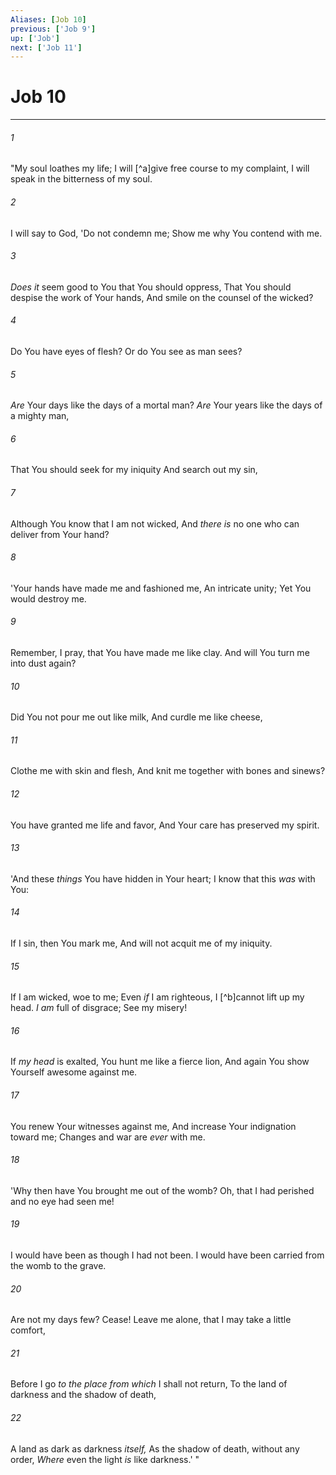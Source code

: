 ```yaml
---
Aliases: [Job 10]
previous: ['Job 9']
up: ['Job']
next: ['Job 11']
---
```

# Job 10

***


###### 1 
"My soul loathes my life; I will [^a]give free course to my complaint, I will speak in the bitterness of my soul. 

###### 2 
I will say to God, 'Do not condemn me; Show me why You contend with me. 

###### 3 
_Does it_ seem good to You that You should oppress, That You should despise the work of Your hands, And smile on the counsel of the wicked? 

###### 4 
Do You have eyes of flesh? Or do You see as man sees? 

###### 5 
_Are_ Your days like the days of a mortal man? _Are_ Your years like the days of a mighty man, 

###### 6 
That You should seek for my iniquity And search out my sin, 

###### 7 
Although You know that I am not wicked, And _there is_ no one who can deliver from Your hand? 

###### 8 
'Your hands have made me and fashioned me, An intricate unity; Yet You would destroy me. 

###### 9 
Remember, I pray, that You have made me like clay. And will You turn me into dust again? 

###### 10 
Did You not pour me out like milk, And curdle me like cheese, 

###### 11 
Clothe me with skin and flesh, And knit me together with bones and sinews? 

###### 12 
You have granted me life and favor, And Your care has preserved my spirit. 

###### 13 
'And these _things_ You have hidden in Your heart; I know that this _was_ with You: 

###### 14 
If I sin, then You mark me, And will not acquit me of my iniquity. 

###### 15 
If I am wicked, woe to me; Even _if_ I am righteous, I [^b]cannot lift up my head. _I am_ full of disgrace; See my misery! 

###### 16 
If _my head_ is exalted, You hunt me like a fierce lion, And again You show Yourself awesome against me. 

###### 17 
You renew Your witnesses against me, And increase Your indignation toward me; Changes and war are _ever_ with me. 

###### 18 
'Why then have You brought me out of the womb? Oh, that I had perished and no eye had seen me! 

###### 19 
I would have been as though I had not been. I would have been carried from the womb to the grave. 

###### 20 
Are not my days few? Cease! Leave me alone, that I may take a little comfort, 

###### 21 
Before I go _to the place from which_ I shall not return, To the land of darkness and the shadow of death, 

###### 22 
A land as dark as darkness _itself,_ As the shadow of death, without any order, _Where_ even the light _is_ like darkness.' "
